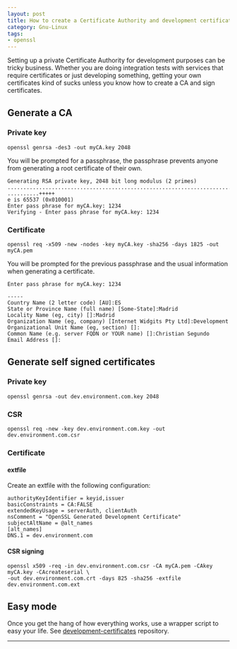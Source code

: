 ```yaml
---
layout: post
title: How to create a Certificate Authority and development certificates
category: Gnu-Linux
tags: 
- openssl
---
```


Setting up a private Certificate Authority for development purposes can be tricky business. Whether you are doing integration tests with services that require certificates or just developing something, getting your own certificates kind of sucks unless you know how to create a CA and sign certificates.

## Generate a CA

### Private key

```
openssl genrsa -des3 -out myCA.key 2048
```

You will be prompted for a passphrase, the passphrase prevents anyone from generating a root certificate of their own.

```
Generating RSA private key, 2048 bit long modulus (2 primes)
................................................................................................+++++
..........+++++
e is 65537 (0x010001)
Enter pass phrase for myCA.key: 1234
Verifying - Enter pass phrase for myCA.key: 1234
```

### Certificate

```
openssl req -x509 -new -nodes -key myCA.key -sha256 -days 1825 -out myCA.pem
```

You will be prompted for the previous passphrase and the usual information when generating a certificate.

```
Enter pass phrase for myCA.key: 1234

-----
Country Name (2 letter code) [AU]:ES
State or Province Name (full name) [Some-State]:Madrid
Locality Name (eg, city) []:Madrid
Organization Name (eg, company) [Internet Widgits Pty Ltd]:Development
Organizational Unit Name (eg, section) []:
Common Name (e.g. server FQDN or YOUR name) []:Christian Segundo
Email Address []:
```

## Generate self signed certificates

### Private key

```
openssl genrsa -out dev.environment.com.key 2048
```

### CSR

```
openssl req -new -key dev.environment.com.key -out dev.environment.com.csr
```

### Certificate

#### extfile

Create an extfile with the following configuration:

```
authorityKeyIdentifier = keyid,issuer
basicConstraints = CA:FALSE
extendedKeyUsage = serverAuth, clientAuth
nsComment = "OpenSSL Generated Development Certificate"
subjectAltName = @alt_names
[alt_names]
DNS.1 = dev.environment.com
```

#### CSR signing

```
openssl x509 -req -in dev.environment.com.csr -CA myCA.pem -CAkey myCA.key -CAcreateserial \
-out dev.environment.com.crt -days 825 -sha256 -extfile dev.environment.com.ext
```

## Easy mode

Once you get the hang of how everything works, use a wrapper script to easy your life. See [development-certificates](https://github.com/someone-stole-my-name/development-certificates) repository.

----
